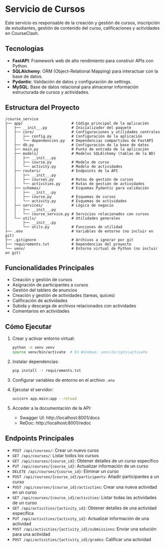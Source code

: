 # Servicio de Cursos

Este servicio es responsable de la creación y gestión de cursos, inscripción de estudiantes, gestión de contenido del curso, calificaciones y actividades en CourseClash.

## Tecnologías

- **FastAPI**: Framework web de alto rendimiento para construir APIs con Python.
- **SQLAlchemy**: ORM (Object-Relational Mapping) para interactuar con la base de datos.
- **Pydantic**: Validación de datos y configuración de settings.
- **MySQL**: Base de datos relacional para almacenar información estructurada de cursos y actividades.

## Estructura del Proyecto

```
/course_service
├── app/                      # Código principal de la aplicación
│   ├── __init__.py           # Inicializador del paquete
│   ├── core/                 # Configuraciones y utilidades centrales
│   │   ├── config.py         # Configuración de la aplicación
│   │   └── dependencies.py   # Dependencias compartidas de FastAPI
│   ├── db.py                 # Configuración de la base de datos
│   ├── main.py               # Punto de entrada de la aplicación
│   ├── models/               # Modelos SQLAlchemy (tablas de la BD)
│   │   ├── __init__.py
│   │   ├── course.py         # Modelo de curso
│   │   └── activity.py       # Modelo de actividades
│   ├── routers/              # Endpoints de la API
│   │   ├── __init__.py
│   │   ├── courses.py        # Rutas de gestión de cursos
│   │   └── activities.py     # Rutas de gestión de actividades
│   ├── schemas/              # Esquemas Pydantic para validación
│   │   ├── __init__.py
│   │   ├── course.py         # Esquemas de cursos
│   │   └── activity.py       # Esquemas de actividades
│   ├── services/             # Lógica de negocio
│   │   ├── __init__.py
│   │   └── course_service.py # Servicios relacionados con cursos
│   └── utils/                # Utilidades generales
│       ├── __init__.py
│       └── utils.py          # Funciones de utilidad
├── .env                      # Variables de entorno (no incluir en git)
├── .gitignore                # Archivos a ignorar por git
├── requirements.txt          # Dependencias del proyecto
└── venv/                     # Entorno virtual de Python (no incluir en git)
```

## Funcionalidades Principales

- Creación y gestión de cursos
- Asignación de participantes a cursos
- Gestión del tablero de anuncios
- Creación y gestión de actividades (tareas, quices)
- Calificación de actividades
- Subida y descarga de archivos relacionados con actividades
- Comentarios en actividades

## Cómo Ejecutar

1. Crear y activar entorno virtual:
   ```bash
   python -m venv venv
   source venv/bin/activate  # En Windows: venv\Scripts\activate
   ```

2. Instalar dependencias:
   ```bash
   pip install -r requirements.txt
   ```

3. Configurar variables de entorno en el archivo `.env`

4. Ejecutar el servidor:
   ```bash
   uvicorn app.main:app --reload
   ```

5. Acceder a la documentación de la API:
   - Swagger UI: http://localhost:8001/docs
   - ReDoc: http://localhost:8001/redoc

## Endpoints Principales

- `POST /api/courses/`: Crear un nuevo curso
- `GET /api/courses/`: Listar todos los cursos
- `GET /api/courses/{course_id}`: Obtener detalles de un curso específico
- `PUT /api/courses/{course_id}`: Actualizar información de un curso
- `DELETE /api/courses/{course_id}`: Eliminar un curso
- `POST /api/courses/{course_id}/participants`: Añadir participantes a un curso
- `POST /api/courses/{course_id}/activities`: Crear una nueva actividad en un curso
- `GET /api/courses/{course_id}/activities`: Listar todas las actividades de un curso
- `GET /api/activities/{activity_id}`: Obtener detalles de una actividad específica
- `PUT /api/activities/{activity_id}`: Actualizar información de una actividad
- `POST /api/activities/{activity_id}/submissions`: Enviar una solución para una actividad
- `POST /api/activities/{activity_id}/grades`: Calificar una actividad
